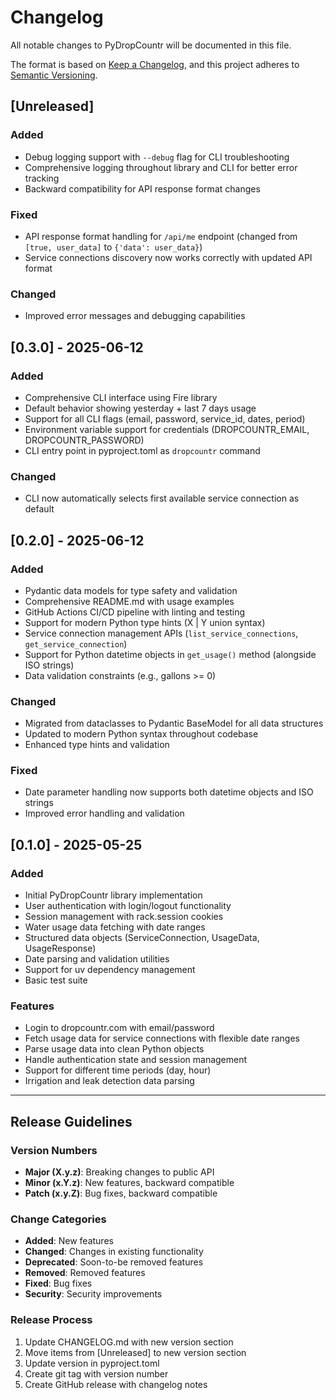 # Changelog

All notable changes to PyDropCountr will be documented in this file.

The format is based on [Keep a Changelog](https://keepachangelog.com/en/1.0.0/),
and this project adheres to [Semantic Versioning](https://semver.org/spec/v2.0.0.html).

## [Unreleased]

### Added
- Debug logging support with `--debug` flag for CLI troubleshooting
- Comprehensive logging throughout library and CLI for better error tracking
- Backward compatibility for API response format changes

### Fixed
- API response format handling for `/api/me` endpoint (changed from `[true, user_data]` to `{'data': user_data}`)
- Service connections discovery now works correctly with updated API format

### Changed
- Improved error messages and debugging capabilities

## [0.3.0] - 2025-06-12

### Added
- Comprehensive CLI interface using Fire library
- Default behavior showing yesterday + last 7 days usage
- Support for all CLI flags (email, password, service_id, dates, period)
- Environment variable support for credentials (DROPCOUNTR_EMAIL, DROPCOUNTR_PASSWORD)
- CLI entry point in pyproject.toml as `dropcountr` command

### Changed
- CLI now automatically selects first available service connection as default

## [0.2.0] - 2025-06-12

### Added
- Pydantic data models for type safety and validation
- Comprehensive README.md with usage examples
- GitHub Actions CI/CD pipeline with linting and testing
- Support for modern Python type hints (X | Y union syntax)
- Service connection management APIs (`list_service_connections`, `get_service_connection`)
- Support for Python datetime objects in `get_usage()` method (alongside ISO strings)
- Data validation constraints (e.g., gallons >= 0)

### Changed
- Migrated from dataclasses to Pydantic BaseModel for all data structures
- Updated to modern Python syntax throughout codebase
- Enhanced type hints and validation

### Fixed
- Date parameter handling now supports both datetime objects and ISO strings
- Improved error handling and validation

## [0.1.0] - 2025-05-25

### Added
- Initial PyDropCountr library implementation
- User authentication with login/logout functionality
- Session management with rack.session cookies
- Water usage data fetching with date ranges
- Structured data objects (ServiceConnection, UsageData, UsageResponse)
- Date parsing and validation utilities
- Support for uv dependency management
- Basic test suite

### Features
- Login to dropcountr.com with email/password
- Fetch usage data for service connections with flexible date ranges
- Parse usage data into clean Python objects
- Handle authentication state and session management
- Support for different time periods (day, hour)
- Irrigation and leak detection data parsing

---

## Release Guidelines

### Version Numbers
- **Major (X.y.z)**: Breaking changes to public API
- **Minor (x.Y.z)**: New features, backward compatible
- **Patch (x.y.Z)**: Bug fixes, backward compatible

### Change Categories
- **Added**: New features
- **Changed**: Changes in existing functionality
- **Deprecated**: Soon-to-be removed features
- **Removed**: Removed features
- **Fixed**: Bug fixes
- **Security**: Security improvements

### Release Process
1. Update CHANGELOG.md with new version section
2. Move items from [Unreleased] to new version section
3. Update version in pyproject.toml
4. Create git tag with version number
5. Create GitHub release with changelog notes